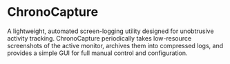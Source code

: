 # ChronoCapture
A lightweight, automated screen-logging utility designed for unobtrusive activity tracking. ChronoCapture periodically takes low-resource screenshots of the active monitor, archives them into compressed logs, and provides a simple GUI for full manual control and configuration.
